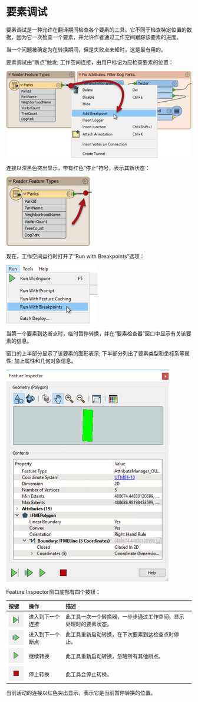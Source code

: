 # 要素调试

要素调试是一种允许在翻译期间检查各个要素的工具。它不同于检查特定位置的数据，因为它一次检查一个要素，并允许作者通过工作空间跟踪该要素的进度。

当一个问题被确定为在转换期间，但是失败点未知时，这是最有用的。

要素调试由“断点”触发; 工作空间连接，由用户标记为应检查要素的位置：

[![](../../.gitbook/assets/img5.058.addbreakpoint.png)](https://github.com/safesoftware/FMETraining/blob/Desktop-Basic-2018/DesktopBasic5BestPractice/Images/Img5.058.AddBreakpoint.png)

连接以深黑色突出显示，带有红色“停止”符号，表示其新状态：

[![](../../.gitbook/assets/img5.059.breakpointoncanvas.png)](https://github.com/safesoftware/FMETraining/blob/Desktop-Basic-2018/DesktopBasic5BestPractice/Images/Img5.059.BreakpointOnCanvas.png)

现在，工作空间运行时打开了“Run with Breakpoints”选项：

[![](../../.gitbook/assets/img5.060.runwithbreakpoint.png)](https://github.com/safesoftware/FMETraining/blob/Desktop-Basic-2018/DesktopBasic5BestPractice/Images/Img5.060.RunWithBreakpoint.png)

当第一个要素到达断点时，临时暂停转换，并在“要素检查器”窗口中显示有关该要素的信息。

窗口的上半部分显示了该要素的图形表示; 下半部分列出了要素类型和坐标系等属性; 加上属性和几何对象信息。

[![](../../.gitbook/assets/img5.061.inspectiondialog.png)](https://github.com/safesoftware/FMETraining/blob/Desktop-Basic-2018/DesktopBasic5BestPractice/Images/Img5.061.InspectionDialog.png)

Feature Inspector窗口底部有四个按钮：

| 按键 | 操作 | 描述 |
| :--- | :--- | :--- |
| [![](../../.gitbook/assets/img5.062.inspectiondialognextstepicon.png)](https://github.com/safesoftware/FMETraining/blob/Desktop-Basic-2018/DesktopBasic5BestPractice/Images/Img5.062.InspectionDialogNextStepIcon.png) | 进入到下一个连接 | 此工具一次一个转换器，一步步通过工作空间，显示处理时的要素状态。 |
| [![](../../.gitbook/assets/img5.063.inspectiondialognextbreakpointicon.png)](https://github.com/safesoftware/FMETraining/blob/Desktop-Basic-2018/DesktopBasic5BestPractice/Images/Img5.063.InspectionDialogNextBreakpointIcon.png) | 进入到下一个断点 | 此工具重新启动转换，在下次要素到达检查点时停止。 |
| [![](../../.gitbook/assets/img5.064.inspectiondialogplayicon.png)](https://github.com/safesoftware/FMETraining/blob/Desktop-Basic-2018/DesktopBasic5BestPractice/Images/Img5.064.InspectionDialogPlayIcon.png) | 继续转换 | 此工具重新启动转换，忽略所有其他断点。 |
| [![](../../.gitbook/assets/img5.065.inspectiondialogrunicon.png)](https://github.com/safesoftware/FMETraining/blob/Desktop-Basic-2018/DesktopBasic5BestPractice/Images/Img5.065.InspectionDialogRunIcon.png) | 停止转换 | 此工具会停止转换。 |

当前活动的连接以红色突出显示，表示它是当前暂停转换的位置。

